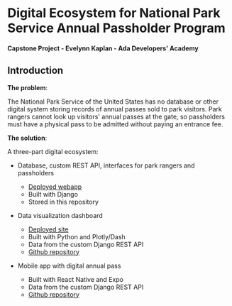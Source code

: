 # Digital Ecosystem for National Park Service Annual Passholder Program
#### Capstone Project - Evelynn Kaplan - Ada Developers' Academy

## Introduction

**The problem**: 

The National Park Service of the United States has no database or other digital system storing records of annual passes sold to park visitors. Park rangers cannot look up visitors' annual passes at the gate, so passholders must have a physical pass to be admitted without paying an entrance fee.

**The solution**: 

A three-part digital ecosystem:
  * Database, custom REST API, interfaces for park rangers and passholders
    * [Deployed webapp](https://mynpspass.herokuapp.com/)
    * Built with Django
    * Stored in this repository
    
  * Data visualization dashboard
    * [Deployed site](https://npspassdashboard.herokuapp.com/)
    * Built with Python and Plotly/Dash
    * Data from the custom Django REST API
    * [Github repository](https://github.com/evelynnkaplan/nps_dashboard)
    
  * Mobile app with digital annual pass 
    * Built with React Native and Expo
    * Data from the custom Django REST API
    * [Github repository](https://github.com/evelynnkaplan/nps_app)

